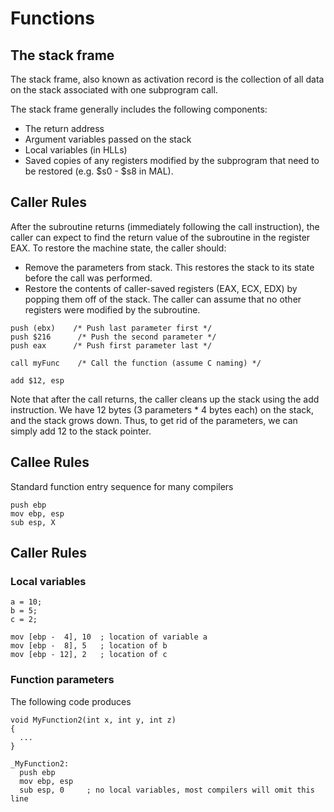 # Functions

## The stack frame
The stack frame, also known as activation record is the collection of all data on the stack associated with one subprogram call.

The stack frame generally includes the following components:

* The return address
* Argument variables passed on the stack
* Local variables (in HLLs)
* Saved copies of any registers modified by the subprogram that need to be restored (e.g. $s0 - $s8 in MAL).


## Caller Rules

After the subroutine returns (immediately following the call instruction), the caller can expect to find the return value of the subroutine in the register EAX. To restore the machine state, the caller should:
* Remove the parameters from stack. This restores the stack to its state before the call was performed.
* Restore the contents of caller-saved registers (EAX, ECX, EDX) by popping them off of the stack. The caller can assume that no other registers were modified by the subroutine.

```
push (ebx)    /* Push last parameter first */
push $216      /* Push the second parameter */
push eax      /* Push first parameter last */

call myFunc    /* Call the function (assume C naming) */

add $12, esp
```

Note that after the call returns, the caller cleans up the stack using the add instruction. We have 12 bytes (3 parameters * 4 bytes each) on the stack, and the stack grows down. Thus, to get rid of the parameters, we can simply add 12 to the stack pointer.

## Callee Rules
Standard function entry sequence for many compilers

```
push ebp
mov ebp, esp
sub esp, X 
```

## Caller Rules

### Local variables

```
a = 10;
b = 5;
c = 2;
```

```
mov [ebp -  4], 10  ; location of variable a
mov [ebp -  8], 5   ; location of b
mov [ebp - 12], 2   ; location of c
```

### Function parameters

The following code produces

```
void MyFunction2(int x, int y, int z)
{
  ...
}
```

```
_MyFunction2:
  push ebp 
  mov ebp, esp
  sub esp, 0     ; no local variables, most compilers will omit this line
```

  
